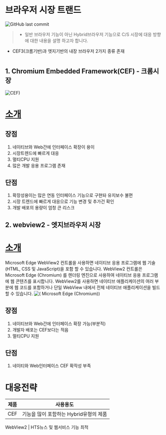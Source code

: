 # 브라우저 시장 트랜드

![GitHub last commit](https://img.shields.io/github/last-commit/smsoftlab/documentstudy?style=plastic)
>
> - 일반 브라우저 기능이 아닌 Hybrid브라우저 기능으로 C/S 시장에 대응 방향에 대한 내용을
 설명 하고자 합니다.

- CEF3(크롬기반)과 엣지기반의 내장 브라우저 2가지 종류 존재

#

## 1. Chromium Embedded Framework(CEF) - 크롬시장

![CEF)](https://bytebucket.org/ravatar/%7Bfe200f46-6de8-41ce-9e54-1826c5610083%7D?ts=608609)

# [소개](https://ko.wikipedia.org/wiki/%ED%81%AC%EB%A1%9C%EB%AF%B8%EC%97%84_%EC%9E%84%EB%B2%A0%EB%94%94%EB%93%9C_%ED%94%84%EB%A0%88%EC%9E%84%EC%9B%8C%ED%81%AC "소개사이트 이동")

## 장점

1. 네이티브와 Web간에 인터페이스 확장이 용이
2. 시장트렌드에 빠르게 대응
3. 멀티CPU 지원
4. 많은 개발 응용 프로그램 존재

## 단점

1. 확장성용이는 많은 연동 인터페이스 기능으로 구현돠 유지보수 불편
2. 시장 트렌드에 빠르게 대응으로 기능 변경 및 추가건 확인
3. 개발 배포의 용량이 엄청 큰 리스크

## 2. webview2  - 엣지브라우저 시장

# [소개](https://docs.microsoft.com/en-us/microsoft-edge/webview2/ "소개사이트이동")

Microsoft Edge WebView2 컨트롤을 사용하면 네이티브 응용 프로그램에 웹 기술 (HTML, CSS 및 JavaScript)을 포함 할 수 있습니다. WebView2 컨트롤은 Microsoft Edge (Chromium) 를 렌더링 엔진으로 사용하여 네이티브 응용 프로그램에 웹 콘텐츠를 표시합니다. WebView2를 사용하면 네이티브 애플리케이션의 여러 부분에 웹 코드를 포함하거나 단일 WebView 내에서 전체 네이티브 애플리케이션을 빌드 할 수 있습니다.
![( Microsoft Edge (Chromium))](<https://docs.microsoft.com/en-us/microsoft-edge/webview2/media/webview2/whatwebview.png>)

## 장점

1. 네이티브와 Web간에 인터페이스 확장 가능(부분적)
2. 개발자 배포는 CEF보다는 적음
3. 멀티CPU 지원

## 단점

1. 네이티와 Web인터페이스 CEF 확작성 부족

# 대응전략

제품  | 사용용도
------------- | -------------
CEF  | 기능을 많이 포함하는 Hybrid유형의 제품

WebView2  | HTS뉴스 및 웹서비스 기능 최적
